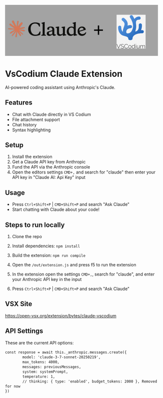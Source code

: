 ![banner_claudevscodium](/assets/banner_claudevscodium.png)

# VsCodium Claude Extension

AI-powered coding assistant using Anthropic's Claude.

## Features
- Chat with Claude directly in VS Codium
- File attachment support
- Chat history
- Syntax highlighting

## Setup
1. Install the extension
2. Get a Claude API key from Anthropic
3. Fund the API via the Anthropic console
3. Open the editors settings `CMD+,` and search for "claude" then enter your API key in "Claude AI: Api Key" input

## Usage
- Press `Ctrl+Shift+P` | `CMD+Shift+P` and search "Ask Claude"
- Start chatting with Claude about your code!


## Steps to run locally

1. Clone the repo

2. Install dependencies:  ```npm install```

3. Build the extension: ```npm run compile```

4. Open the `/out/extension.js` and press f5 to run the extension

5. In the extension open the settings `CMD+,`, search for "claude", and enter your Anthropic API key in the input

6. Press `Ctrl+Shift+P` | `CMD+Shift+P` and search "Ask Claude"


## VSX Site

https://open-vsx.org/extension/bytes/claude-vscodium


## API Settings

These are the current API options:

```
const response = await this._anthropic.messages.create({
        model: 'claude-3-7-sonnet-20250219',
        max_tokens: 4000,
        messages: previousMessages,
        system: systemPrompt,
        temperature: 1,
        // thinking: { type: 'enabled', budget_tokens: 2000 }, Removed for now
})
```
